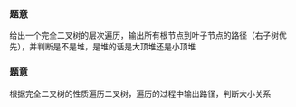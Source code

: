 ### 题意
给出一个完全二叉树的层次遍历，输出所有根节点到叶子节点的路径（右子树优先），并判断是不是堆，是堆的话是大顶堆还是小顶堆

### 题意
根据完全二叉树的性质遍历二叉树，遍历的过程中输出路径，判断大小关系